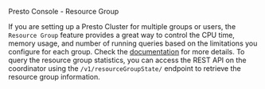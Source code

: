 Presto Console - Resource Group

If you are setting up a Presto Cluster for multiple groups or users, the `Resource Group` feature
provides a great way to control the CPU time, memory usage, and number of running queries based on the limitations
you configure for each group. Check the [documentation](https://prestodb.io/docs/current/admin/resource-groups.html)
for more details. To query the resource group statistics, you can access the REST API on the coordinator using the
`/v1/resourceGroupState/` endpoint to retrieve the resource group information.
